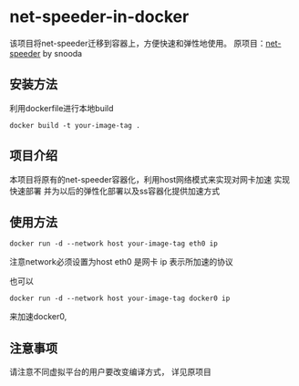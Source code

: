 # net-speeder-in-docker
该项目将net-speeder迁移到容器上，方便快速和弹性地使用。
原项目：[net-speeder](https://github.com/snooda/net-speeder)  by snooda

## 安装方法

利用dockerfile进行本地build
```
docker build -t your-image-tag .
```

## 项目介绍

本项目将原有的net-speeder容器化，利用host网络模式来实现对网卡加速
实现快速部署
并为以后的弹性化部署以及ss容器化提供加速方式

## 使用方法
```
docker run -d --network host your-image-tag eth0 ip
```
注意network必须设置为host
eth0 是网卡
ip 表示所加速的协议

也可以
```
docker run -d --network host your-image-tag docker0 ip
```
来加速docker0,

## 注意事项
请注意不同虚拟平台的用户要改变编译方式，
详见原项目
